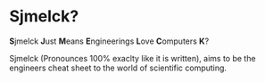 # Sjmelck?


**S**jmelck **J**ust **M**eans **E**ngineerings **L**ove **C**omputers **K**?

Sjmelck (Pronounces 100% exaclty like it is written), aims to be the engineers cheat sheet to the world of scientific computing.
